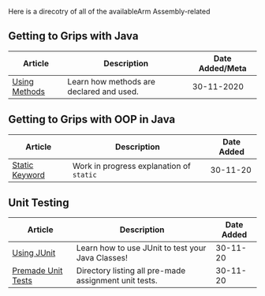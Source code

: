 Here is a direcotry of all of the availableArm Assembly-related 

## Getting to Grips with Java
| Article | Description | Date Added/Meta |
| ------  | ------------  | ------------ |
[Using Methods](/java/unit-tests/assignments/ThreeNumbersTest.md) | Learn how methods are declared and used. |30-11-2020

## Getting to Grips with OOP in Java

| Article | Description | Date Added |
| ------  | ------------  | ------------ |
[Static Keyword](/java/unit-tests/assignments/ThreeNumbersTest.md) | Work in progress explanation of `static` | 30-11-20

## Unit Testing
| Article | Description | Date Added |
| ------  | ------------  | ------------ |
[Using JUnit](/java/unit-tests/using-junit.md) | Learn how to use JUnit to test your Java Classes!  |30-11-20
[Premade Unit Tests](/java/unit-tests/assignments/premade.md) | Directory listing all pre-made assignment unit tests. | 30-11-20 

